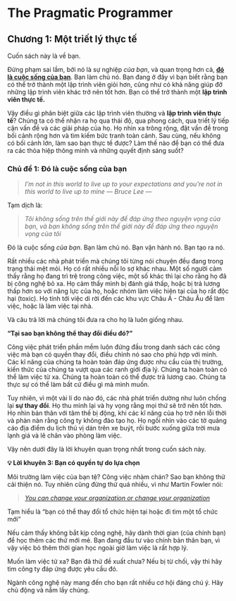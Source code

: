 # The Pragmatic Programmer

## Chương 1: Một triết lý thực tế

Cuốn sách này là về bạn.

Đừng phạm sai lầm, bởi nó là sự nghiệp _của bạn_, và quan trọng hơn cả, **[đó là cuộc sống của bạn](https://www.notion.so/The-Pragmatic-Programmer-b6af565557744113b4e053dadf44aada)**. Bạn làm chủ nó. Bạn đang ở đây vì bạn biết rằng bạn có thể trở thành một lập trình viên giỏi hơn, cũng như có khả năng giúp đỡ những lập trình viên khác trở nên tốt hơn. Bạn có thể trở thành một **lập trình viên thực tế.**

Vậy điều gì phân biệt giữa các lập trình viên thường và **lập trình viên thực tế**? Chúng ta có thể nhận ra họ qua thái độ, qua phong cách, qua triết lý tiếp cận vấn đề và các giải pháp của họ. Họ nhìn xa trông rộng, đặt vấn đề trong bối cảnh rộng hơn và tìm kiếm bức tranh toàn cảnh. Sau cùng, nếu không có bối cảnh lớn, làm sao bạn thực tế được? Làm thế nào để bạn có thể đưa ra các thỏa hiệp thông minh và những quyết định sáng suốt?

### Chủ đề 1: Đó là cuộc sống của bạn

> _I’m not in this world to live up to your expectations and you’re not in this world to live up to mine
> — Bruce Lee —_

Tạm dịch là:

> _Tôi không sống trên thế giới này để đáp ứng theo nguyện vọng của bạn, và bạn không sống trên thế giới này để đáp ứng theo nguyện vọng của tôi_

Đó là cuộc sống _của bạn_. Bạn làm chủ nó. Bạn vận hành nó. Bạn tạo ra nó.

Rất nhiều các nhà phát triển mà chúng tôi từng nói chuyện đều đang trong trạng thái mệt mỏi. Họ có rất nhiều nỗi lo sợ khác nhau. Một số người cảm thấy rằng họ đang trì trệ trong công việc, một số khác thì lại cho rằng họ đã bị công nghệ bỏ xa. Họ cảm thấy mình bị đánh giá thấp, hoặc bị trả lương thấp hơn so với năng lực của họ, hoặc nhóm làm việc hiện tại của họ rất độc hại (toxic). Họ tính tới việc di rời đến các khu vực Châu Á - Châu Âu để làm việc, hoặc là làm việc tại nhà.

Và câu trả lời mà chúng tôi đưa ra cho họ là luôn giống nhau.

**“Tại sao bạn không thể thay đổi điều đó?”**

Công việc phát triển phần mềm luôn đứng đầu trong danh sách các công việc mà bạn có quyền thay đổi, điều chỉnh nó sao cho phù hợp với mình. Các kĩ năng của chúng ta hoàn toàn đáp ứng được nhu cầu của thị trường, kiến thức của chúng ta vượt qua các ranh giới địa lý. Chúng ta hoàn toàn có thể làm việc từ xa. Chúng ta hoàn toàn có thể được trả lương cao. Chúng ta thực sự có thể làm bất cứ điều gì mà mình muốn.

Tuy nhiên, vì một vài lí do nào đó, các nhà phát triển dường như luôn chống lại **sự thay đổi**. Họ thu mình lại và hy vọng rằng mọi thứ sẽ trở nên tốt hơn. Họ nhìn bản thân với tâm thế bị động, khi các kĩ năng của họ trở nên lỗi thời và phàn nàn rằng công ty không đào tạo họ. Họ ngồi nhìn vào các tờ quảng cáo địa điểm du lịch thú vị dán trên xe buýt, rồi bước xuống giữa trời mưa lạnh giá và lê chân vào phòng làm việc.

Vậy nên dưới đây là lời khuyên quan trọng nhất trong cuốn sách này.

**💡 Lời khuyên 3: Bạn có quyền tự do lựa chọn**

Môi trường làm việc của bạn tệ? Công việc nhàm chán? Sao bạn không thử cải thiện nó. Tuy nhiên cũng đừng thử quá nhiều, vì như Martin Fowler nói:

> _[You can change your organization or change your organization](http://wiki.c2.com/?ChangeYourOrganization)_

Tạm hiểu là “bạn có thể thay đổi tổ chức hiện tại hoặc đi tìm một tổ chức mới”

Nếu cảm thấy không bắt kịp công nghệ, hãy dành thời gian (của chính bạn) để học thêm các thứ mới mẻ. Bạn đang đầu tư vào chính bản thân bạn, vì vậy việc bỏ thêm thời gian học ngoài giờ làm việc là rất hợp lý.

Muốn làm việc từ xa? Bạn đã thử đề xuất chưa? Nếu bị từ chối, vậy thì hãy tìm công ty đáp ứng được yêu cầu đó.

Ngành công nghệ này mang đến cho bạn rất nhiều cơ hội đáng chú ý. Hãy chủ động và nắm lấy chúng.
